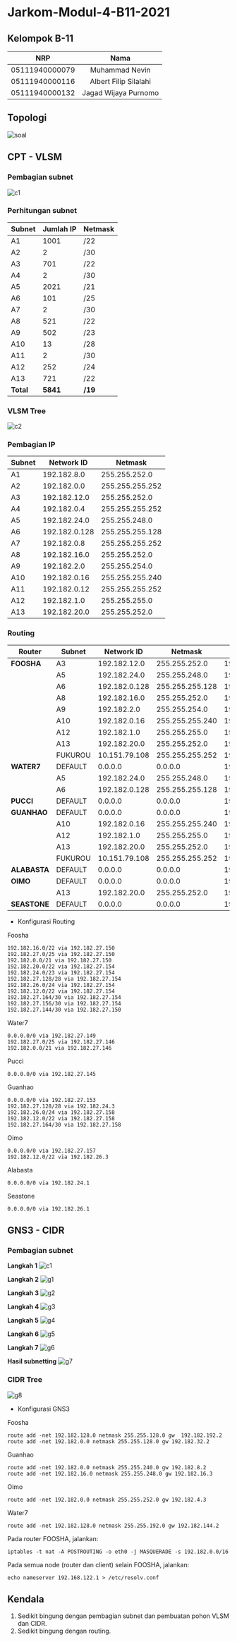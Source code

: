 # Jarkom-Modul-4-B11-2021

## **Kelompok B-11**

|      NRP       |         Nama          |
| :------------: | :-------------------: |
| 05111940000079 |    Muhammad Nevin     |
| 05111940000116 | Albert Filip Silalahi |
| 05111940000132 | Jagad Wijaya Purnomo  |

## Topologi
![soal](https://user-images.githubusercontent.com/31863229/142765592-e971b1a2-0214-4565-811a-87f083ecc4f3.PNG)

## CPT - VLSM
### Pembagian subnet
![c1](https://user-images.githubusercontent.com/31863229/142777462-03a67e5a-f0e3-4b3a-9223-b0ea659e6fc0.png)

### Perhitungan subnet
|Subnet|Jumlah IP|Netmask|
|------|---------|-------|
|A1|1001|/22|
|A2|2|/30|
|A3|701|/22|
|A4|2|/30|
|A5|2021|/21|
|A6|101|/25|
|A7|2|/30|
|A8|521|/22|
|A9|502|/23|
|A10|13|/28|
|A11|2|/30|
|A12|252|/24|
|A13|721|/22|
|**Total**|**5841**|**/19**|

### VLSM Tree
![c2](https://user-images.githubusercontent.com/31863229/142777556-b5c3fa17-f9bd-427e-8cc3-a38e27724d5d.png)

### Pembagian IP
|Subnet|Network ID|Netmask|
|------|----------|-------|
|A1|192.182.8.0|255.255.252.0|
|A2|192.182.0.0|255.255.255.252|
|A3|192.182.12.0|255.255.252.0|
|A4|192.182.0.4|255.255.255.252|
|A5|192.182.24.0|255.255.248.0|
|A6|192.182.0.128|255.255.255.128|
|A7|192.182.0.8|255.255.255.252|
|A8|192.182.16.0|255.255.252.0|
|A9|192.182.2.0|255.255.254.0|
|A10|192.182.0.16|255.255.255.240|
|A11|192.182.0.12|255.255.255.252|
|A12|192.182.1.0|255.255.255.0|
|A13|192.182.20.0|255.255.252.0|

### Routing
|Router|Subnet|Network ID|Netmask|Next Hop|
|------|------|----------|-------|--------|
|**FOOSHA**|A3|192.182.12.0|255.255.252.0|192.182.0.2|
||A5|192.182.24.0|255.255.248.0|192.182.0.2|
||A6|192.182.0.128|255.255.255.128|192.182.0.2|
||A8|192.182.16.0|255.255.252.0|192.182.1.10|
||A9|192.182.2.0|255.255.254.0|192.182.1.10|
||A10|192.182.0.16|255.255.255.240|192.182.1.10|
||A12|192.182.1.0|255.255.255.0|192.182.1.10|
||A13|192.182.20.0|255.255.252.0|192.182.1.10|
||FUKUROU|10.151.79.108|255.255.255.252|192.182.1.10|
|**WATER7**|DEFAULT|0.0.0.0|0.0.0.0|192.182.0.1|
||A5|192.182.24.0|255.255.248.0|192.182.0.6|
||A6|192.182.0.128|255.255.255.128|192.182.0.6|
|**PUCCI**|DEFAULT|0.0.0.0|0.0.0.0|192.182.0.5|
|**GUANHAO**|DEFAULT|0.0.0.0|0.0.0.0|192.182.0.9|
||A10|192.182.0.16|255.255.255.240|192.182.2.2|
||A12|192.182.1.0|255.255.255.0|192.182.0.14|
||A13|192.182.20.0|255.255.252.0|192.182.0.14|
||FUKUROU|10.151.79.108|255.255.255.252|192.182.0.14|
|**ALABASTA**|DEFAULT|0.0.0.0|0.0.0.0|192.182.2.1|
|**OIMO**|DEFAULT|0.0.0.0|0.0.0.0|192.182.0.13|
||A13|192.182.20.0|255.255.252.0|192.182.1.2|
|**SEASTONE**|DEFAULT|0.0.0.0|0.0.0.0|192.182.1.1|

* Konfigurasi Routing

Foosha  
```
192.182.16.0/22 via 192.182.27.150
192.182.27.0/25 via 192.182.27.150
192.182.0.0/21 via 192.182.27.150
192.182.20.0/22 via 192.182.27.154
192.182.24.0/23 via 192.182.27.154
192.182.27.128/28 via 192.182.27.154
192.182.26.0/24 via 192.182.27.154
192.182.12.0/22 via 192.182.27.154
192.182.27.164/30 via 192.182.27.154
192.182.27.156/30 via 192.182.27.154
192.182.27.144/30 via 192.182.27.150
```
Water7
```
0.0.0.0/0 via 192.182.27.149
192.182.27.0/25 via 192.182.27.146
192.182.0.0/21 via 192.182.27.146
```
Pucci
```
0.0.0.0/0 via 192.182.27.145
```
Guanhao
```
0.0.0.0/0 via 192.182.27.153
192.182.27.128/28 via 192.182.24.3
192.182.26.0/24 via 192.182.27.158
192.182.12.0/22 via 192.182.27.158
192.182.27.164/30 via 192.182.27.158
```
Oimo
```
0.0.0.0/0 via 192.182.27.157
192.182.12.0/22 via 192.182.26.3
```
Alabasta
```
0.0.0.0/0 via 192.182.24.1
```
Seastone
```
0.0.0.0/0 via 192.182.26.1
```


## GNS3 - CIDR
### Pembagian subnet
**Langkah 1**
![c1](https://user-images.githubusercontent.com/31863229/142777462-03a67e5a-f0e3-4b3a-9223-b0ea659e6fc0.png)

**Langkah 2**
![g1](https://user-images.githubusercontent.com/31863229/142810611-684a1bbe-ae73-4aab-b6af-066ca8f4b5de.png)

**Langkah 3**
![g2](https://user-images.githubusercontent.com/31863229/142810624-4624bd3d-4aba-46d8-8ff6-791b7d7b6ac9.png)

**Langkah 4**
![g3](https://user-images.githubusercontent.com/31863229/142810638-386b21d0-db72-4910-9c44-83e4bb77d5d4.png)

**Langkah 5**
![g4](https://user-images.githubusercontent.com/31863229/142810659-a6eb3d31-9f39-4485-a887-528b4991a923.png)

**Langkah 6**
![g5](https://user-images.githubusercontent.com/31863229/142810676-1511d433-8618-47a0-8455-ca97d4463541.png)

**Langkah 7**
![g6](https://user-images.githubusercontent.com/31863229/142810689-9edecc00-5d43-432a-84fd-f54066365f68.png)

**Hasil subnetting**
![g7](https://user-images.githubusercontent.com/31863229/142810707-01d3c9a7-7030-45a5-9849-fc243a400e2b.png)

### CIDR Tree
![g8](https://user-images.githubusercontent.com/31863229/143030104-10faa525-ee24-4d32-aaaa-b598e6233d9e.png)

* Konfigurasi GNS3  

Foosha
```
route add -net 192.182.128.0 netmask 255.255.128.0 gw  192.182.192.2
route add -net 192.182.0.0 netmask 255.255.128.0 gw 192.182.32.2
```
Guanhao
```
route add -net 192.182.0.0 netmask 255.255.240.0 gw 192.182.8.2
route add -net 192.182.16.0 netmask 255.255.248.0 gw 192.182.16.3
```
Oimo
```
route add -net 192.182.0.0 netmask 255.255.252.0 gw 192.182.4.3
```
Water7
```
route add -net 192.182.128.0 netmask 255.255.192.0 gw 192.182.144.2
```
Pada router FOOSHA, jalankan:
```
iptables -t nat -A POSTROUTING -o eth0 -j MASQUERADE -s 192.182.0.0/16
```

Pada semua node (router dan client) selain FOOSHA, jalankan:
```
echo nameserver 192.168.122.1 > /etc/resolv.conf
```

## Kendala
1. Sedikit bingung dengan pembagian subnet dan pembuatan pohon VLSM dan CIDR.
2. Sedikit bingung dengan routing.
